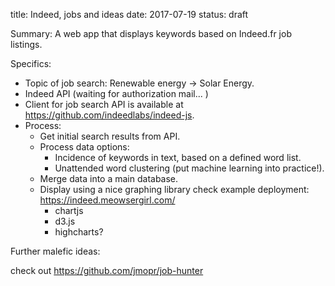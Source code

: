 title: Indeed, jobs and ideas
date: 2017-07-19
status: draft

Summary: A web app that displays keywords based on Indeed.fr job listings.

Specifics: 

* Topic of job search: Renewable energy -> Solar Energy.
* Indeed API (waiting for authorization mail... ) 
* Client for job search API is available at https://github.com/indeedlabs/indeed-js.
* Process:
	* Get initial search results from API.
	* Process data options:
		* Incidence of keywords in text, based on a defined word list.
		* Unattended word clustering (put machine learning into practice!).		
	* Merge data into a main database.
	* Display using a nice graphing library check example deployment: https://indeed.meowsergirl.com/
		* chartjs
		* d3.js
		* highcharts?



Further malefic ideas:

check out https://github.com/jmopr/job-hunter